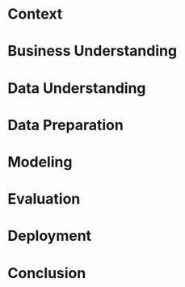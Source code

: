 # Context

# Business Understanding

# Data Understanding

# Data Preparation

# Modeling

# Evaluation

# Deployment

# Conclusion
